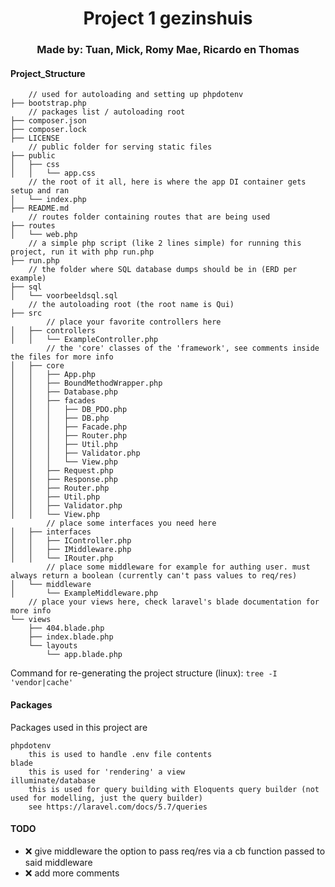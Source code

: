 <h1 align="center">Project 1 gezinshuis</h1>
<h3 align="center">Made by: Tuan, Mick, Romy Mae, Ricardo en Thomas</h3>

#### Project_Structure
```
    // used for autoloading and setting up phpdotenv
├── bootstrap.php
    // packages list / autoloading root
├── composer.json
├── composer.lock
├── LICENSE
    // public folder for serving static files
├── public
│   ├── css
│   │   └── app.css
    // the root of it all, here is where the app DI container gets setup and ran
│   └── index.php
├── README.md
    // routes folder containing routes that are being used
├── routes
│   └── web.php
    // a simple php script (like 2 lines simple) for running this project, run it with php run.php
├── run.php
    // the folder where SQL database dumps should be in (ERD per example)
├── sql
│   └── voorbeeldsql.sql
    // the autoloading root (the root name is Qui)
├── src
        // place your favorite controllers here
│   ├── controllers
│   │   └── ExampleController.php
        // the 'core' classes of the 'framework', see comments inside the files for more info
│   ├── core
│   │   ├── App.php
│   │   ├── BoundMethodWrapper.php
│   │   ├── Database.php
│   │   ├── facades
│   │   │   ├── DB_PDO.php
│   │   │   ├── DB.php
│   │   │   ├── Facade.php
│   │   │   ├── Router.php
│   │   │   ├── Util.php
│   │   │   ├── Validator.php
│   │   │   └── View.php
│   │   ├── Request.php
│   │   ├── Response.php
│   │   ├── Router.php
│   │   ├── Util.php
│   │   ├── Validator.php
│   │   └── View.php
        // place some interfaces you need here
│   ├── interfaces
│   │   ├── IController.php
│   │   ├── IMiddleware.php
│   │   └── IRouter.php
        // place some middleware for example for authing user. must always return a boolean (currently can't pass values to req/res)
│   └── middleware
│       └── ExampleMiddleware.php
    // place your views here, check laravel's blade documentation for more info
└── views
    ├── 404.blade.php
    ├── index.blade.php
    └── layouts
        └── app.blade.php
```
Command for re-generating the project structure (linux): `tree -I 'vendor|cache'`


#### Packages
Packages used in this project are
```
phpdotenv
    this is used to handle .env file contents
blade
    this is used for 'rendering' a view
illuminate/database
    this is used for query building with Eloquents query builder (not used for modelling, just the query builder)
    see https://laravel.com/docs/5.7/queries
```

#### TODO
* ❌ give middleware the option to pass req/res via a cb function passed to said middleware
* ❌ add more comments
